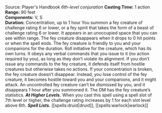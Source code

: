 Source: Player's Handbook
*6th-level conjuration*
**Casting Time:** 1 action  
**Range:** 90 feet  
**Components:** V, S  
**Duration:** Concentration, up to 1 hour
You summon a fey creature of challenge rating 6 or lower, or a fey spirit that takes the form of a beast of challenge rating 6 or lower. It appears in an unoccupied space that you can see within range. The fey creature disappears when it drops to 0 hit points or when the spell ends.
The fey creature is friendly to you and your companions for the duration. Roll initiative for the creature, which has its own turns. It obeys any verbal commands that you issue to it (no action required by you), as long as they don’t violate its alignment. If you don’t issue any commands to the fey creature, it defends itself from hostile creatures but otherwise takes no actions.
If your concentration is broken, the fey creature doesn’t disappear. Instead, you lose control of the fey creature, it becomes hostile toward you and your companions, and it might attack. An uncontrolled fey creature can’t be dismissed by you, and it disappears 1 hour after you summoned it. The DM has the fey creature’s statistics.
***At Higher Levels.*** When you cast this spell using a spell slot of 7th level or higher, the challenge rating increases by 1 for each slot level above 6th.
***Spell Lists.*** [[spells:druid|druid]], [[spells:warlock|warlock]]